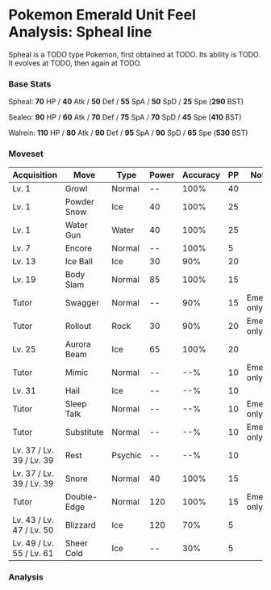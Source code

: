 # Pokemon Emerald Unit Feel Analysis: Spheal line

Spheal is a TODO type Pokemon, first obtained at TODO. Its ability is TODO. It evolves at TODO, then again at TODO.

### Base Stats

Spheal: **70** HP / **40** Atk / **50** Def / **55** SpA / **50** SpD / **25** Spe (**290** BST)

Sealeo: **90** HP / **60** Atk / **70** Def / **75** SpA / **70** SpD / **45** Spe (**410** BST)

Walrein: **110** HP / **80** Atk / **90** Def / **95** SpA / **90** SpD / **65** Spe (**530** BST)

### Moveset

|Acquisition             |Move       |Type   |Power|Accuracy|PP |Notes                    |
|---                     |---        |---    |---  |---     |---|---                      |
|Lv. 1                   |Growl      |Normal |--   |100%    |40 |                         |
|Lv. 1                   |Powder Snow|Ice    |40   |100%    |25 |                         |
|Lv. 1                   |Water Gun  |Water  |40   |100%    |25 |                         |
|Lv. 7                   |Encore     |Normal |--   |100%    |5  |                         |
|Lv. 13                  |Ice Ball   |Ice    |30   |90%     |20 |                         |
|Lv. 19                  |Body Slam  |Normal |85   |100%    |15 |                         |
|Tutor                   |Swagger    |Normal |--   |90%     |15 |Emerald only             |
|Tutor                   |Rollout    |Rock   |30   |90%     |20 |Emerald only             |
|Lv. 25                  |Aurora Beam|Ice    |65   |100%    |20 |                         |
|Tutor                   |Mimic      |Normal |--   |--%     |10 |Emerald only             |
|Lv. 31                  |Hail       |Ice    |--   |--%     |10 |                         |
|Tutor                   |Sleep Talk |Normal |--   |--%     |10 |Emerald only             |
|Tutor                   |Substitute |Normal |--   |--%     |10 |Emerald only             |
|Lv. 37 / Lv. 39 / Lv. 39|Rest       |Psychic|--   |--%     |10 |                         |
|Lv. 37 / Lv. 39 / Lv. 39|Snore      |Normal |40   |100%    |15 |                         |
|Tutor                   |Double-Edge|Normal |120  |100%    |15 |Emerald only             |
|Lv. 43 / Lv. 47 / Lv. 50|Blizzard   |Ice    |120  |70%     |5  |                         |
|Lv. 49 / Lv. 55 / Lv. 61|Sheer Cold |Ice    |--   |30%     |5  |                         |

### Analysis